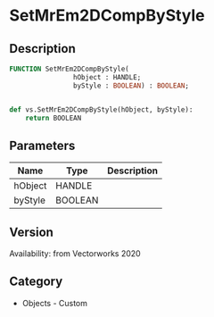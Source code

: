 # SetMrEm2DCompByStyle

## Description
```pascal
FUNCTION SetMrEm2DCompByStyle(
				hObject : HANDLE;
				byStyle : BOOLEAN) : BOOLEAN;
```

```python

def vs.SetMrEm2DCompByStyle(hObject, byStyle):
    return BOOLEAN
```

## Parameters
|Name|Type|Description|
|---|---|---|
|hObject|HANDLE||
|byStyle|BOOLEAN||

## Version
Availability: from Vectorworks 2020
## Category
* Objects - Custom

